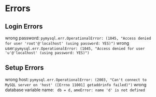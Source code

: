 # Errors
## Login Errors
wrong password: `pymysql.err.OperationalError: (1045, "Access denied for user 'root'@'localhost' (using password: YES)")`
wrong user:`pymysql.err.OperationalError: (1045, "Access denied for user 'u'@'localhost' (using password: YES)")`
## Setup Errors
wrong host: `pymysql.err.OperationalError: (2003, "Can't connect to MySQL server on 'host' ([Errno 11001] getaddrinfo failed)")`
wrong database variable name: ` db = d,` `ameError: name 'd' is not defined`